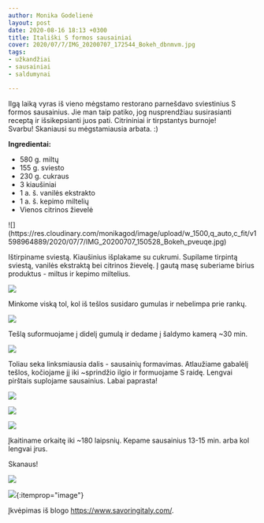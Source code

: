 ```yaml
---
author: Monika Godelienė
layout: post
date: 2020-08-16 18:13 +0300
title: Itališki S formos sausainiai
cover: 2020/07/7/IMG_20200707_172544_Bokeh_dbnmvm.jpg
tags:
- užkandžiai
- sausainiai
- saldumynai

---
```

Ilgą laiką vyras iš vieno mėgstamo restorano parnešdavo sviestinius S formos sausainius. Jie man taip patiko, jog nusprendžiau susirasianti receptą ir išsikepsianti juos pati. Citrininiai ir tirpstantys burnoje!  
Svarbu! Skaniausi su mėgstamiausia arbata. :)

**Ingredientai:**

* <span itemprop="recipeIngredient">580 g. miltų</span>
* <span itemprop="recipeIngredient">155 g. sviesto</span>
* <span itemprop="recipeIngredient">230 g. cukraus</span>
* <span itemprop="recipeIngredient">3 kiaušiniai</span>
* <span itemprop="recipeIngredient">1 a. š. vanilės ekstrakto</span>
* <span itemprop="recipeIngredient">1 a. š. kepimo miltelių</span>
* <span itemprop="recipeIngredient">Vienos citrinos žievelė</span>

<div itemprop="recipeInstructions" markdown="1">
![](https://res.cloudinary.com/monikagod/image/upload/w_1500,q_auto,c_fit/v1598964889/2020/07/7/IMG_20200707_150528_Bokeh_pveuqe.jpg)

Ištirpiname sviestą. Kiaušinius išplakame su cukrumi. Supilame tirpintą sviestą, vanilės ekstraktą bei citrinos žievelę. Į gautą masę suberiame birius produktus - miltus ir kepimo miltelius.

![](https://res.cloudinary.com/monikagod/image/upload/w_1500,q_auto,c_fit/v1598964889/2020/07/7/IMG_20200707_151355_Bokeh_u1yrsr.jpg)

Minkome viską tol, kol iš tešlos susidaro gumulas ir nebelimpa prie rankų.

![](https://res.cloudinary.com/monikagod/image/upload/w_1500,q_auto,c_fit/v1598964889/2020/07/7/IMG_20200707_153657_Bokeh_zknxqn.jpg)

Tešlą suformuojame į didelį gumulą ir dedame į šaldymo kamerą \~30 min.

![](https://res.cloudinary.com/monikagod/image/upload/w_1500,q_auto,c_fit/v1598964889/2020/07/7/IMG_20200707_153858_Bokeh_bsvxsk.jpg)

Toliau seka linksmiausia dalis - sausainių formavimas. Atlaužiame gabalėlį tešlos, kočiojame jį iki \~sprindžio ilgio ir formuojame S raidę. Lengvai pirštais suplojame sausainius. Labai paprasta!

![](https://res.cloudinary.com/monikagod/image/upload/w_1500,q_auto,c_fit/v1598964889/2020/07/7/IMG_20200707_163533_Bokeh_fgx6zx.jpg)

![](https://res.cloudinary.com/monikagod/image/upload/w_1500,q_auto,c_fit/v1598964889/2020/07/7/IMG_20200707_164232_Bokeh_i7igri.jpg)

![](https://res.cloudinary.com/monikagod/image/upload/w_1500,q_auto,c_fit/v1598964890/2020/07/7/IMG_20200707_165303_Bokeh_dr7ccz.jpg)

Įkaitiname orkaitę iki \~180 laipsnių. Kepame sausainius 13-15 min. arba kol lengvai įrus.
</div>

Skanaus!

![](https://res.cloudinary.com/monikagod/image/upload/w_1500,q_auto,c_fit/v1598964890/2020/07/7/IMG_20200707_171543_Bokeh_qxgw4o.jpg)

![](https://res.cloudinary.com/monikagod/image/upload/w_1500,q_auto,c_fit/v1598964888/2020/07/7/IMG_20200707_172807_Bokeh_hzs2we.jpg){:itemprop="image"}

Įkvėpimas iš blogo <https://www.savoringitaly.com/>.
